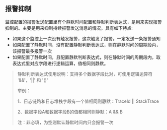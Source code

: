 ## 报警抑制

监控配置的报警发送配置里有个静默时间配置和静默判断表达式，是用来实现报警抑制的。主要是用来抑制持续报警发送消息的情况。具有如下特点:

* 如果这个监控上一次没有触发报警，这次触发了报警，一定发送一条报警通知
* 如果配置了静默时间，没有配置静默判断表达式，则在静默时间的周期段内，该报警最多报警一次
* 如果配置了静默时间，且配置静默判断表达式，则在静默时间的周期段内，取表达式里对应字段进行逻辑运算，值相同则静默。


> 静默判断表达式使用说明：支持多个数据字段比对，可使用逻辑运算符 '&&'，'||' 和 '()'
> 
> 举例：
> 
> 1、日志链路和日志堆栈字段有一个值相同则静默：TraceId || StackTrace
> 
> 2、数据字段A和数据字段B的值都相同则静默：A && B
> 
> 注：非必填，为空则默认静默时间内只会报警一次
